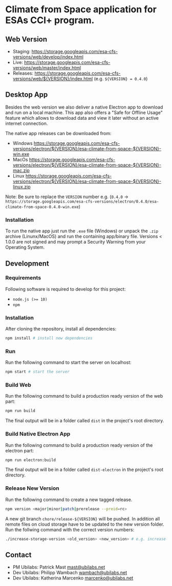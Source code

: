 # Climate from Space application for ESAs CCI+ program.

## Web Version

- Staging: https://storage.googleapis.com/esa-cfs-versions/web/develop/index.html
- Live: https://storage.googleapis.com/esa-cfs-versions/web/master/index.html
- Releases: https://storage.googleapis.com/esa-cfs-versions/web/${VERSION}/index.html (e.g. `${VERSION} = 0.4.0`)

## Desktop App

Besides the web version we also deliver a native Electron app to download and run on a local machine. This app also offers a "Safe for Offline Usage" feature which allows to download data and view it later without an active internet connection.

The native app releases can be downloaded from:

- Windows https://storage.googleapis.com/esa-cfs-versions/electron/${VERSION}/esa-climate-from-space-${VERSION}-win.exe
- MacOs https://storage.googleapis.com/esa-cfs-versions/electron/${VERSION}/esa-climate-from-space-${VERSION}-mac.zip
- Linux https://storage.googleapis.com/esa-cfs-versions/electron/${VERSION}/esa-climate-from-space-${VERSION}-linux.zip

Note: Be sure to replace the `VERSION` number e.g. (`0.4.0` -> `https://storage.googleapis.com/esa-cfs-versions/electron/0.4.0/esa-climate-from-space-0.4.0-win.exe`)

### Installation

To run the native app just run the `.exe` file (Windows) or unpack the `.zip` archive (Linunx/MacOS) and run the containing app/binary file. Versions < 1.0.0 are not signed and may prompt a Security Warning from your Operating System.

## Development

### Requirements

Following software is required to develop for this project:

- `node.js (>= 10)`
- `npm`

### Installation

After cloning the repository, install all dependencies:

```sh
npm install # install new dependencies
```

### Run

Run the following command to start the server on localhost:

```sh
npm start # start the server
```

### Build Web

Run the following command to build a production ready version of the web part:

```sh
npm run build
```

The final output will be in a folder called `dist` in the project's root directory.

### Build Native Electron App

Run the following command to build a production ready version of the electron part:

```sh
npm run electron:build
```

The final output will be in a folder called `dist-electron` in the project's root directory.

### Release New Version

Run the following command to create a new tagged release.

```sh
npm version <major|minor|patch|prerelease --preid=rc>
```

A new git branch `chore/release-${VERSION}` will be pushed.
In addition all remote files on cloud storage have to be updated to the new version folder. Run the follwing command with the correct version numbers:

```sh
./increase-storage-version <old_version> <new_version> # e.g. increase-storage-version 0.9.3 1.0.0
```

## Contact

- PM Ubilabs: Patrick Mast <mast@ubilabs.net>
- Dev Ubilabs: Philipp Wambach <wambach@ubilabs.net>
- Dev Ubilabs: Katherina Marcenko <marcenko@ubilabs.net>
